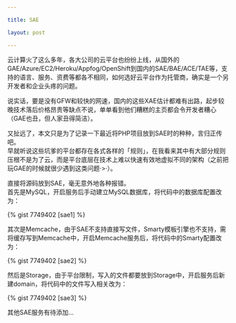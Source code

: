 ```yaml
---

title: SAE

layout: post

---
```

云计算火了这么多年，各大公司的云平台也纷纷上线，从国外的GAE/Azure/EC2/Heroku/Appfog/OpenShift到国内的SAE/BAE/ACE/TAE等，支持的语言、服务、资费等都各不相同，如何选好云平台作为托管商，确实是一个另开发者和企业头疼的问题。

说实话，要是没有GFW和较快的网速，国内的这些XAE估计都难有出路，起步较晚技术落后价格昂贵等缺点不说，单单看到他们糟糕的主页都会令开发者糟心（GAE也丑，但人家丑得简洁）。

又扯远了，本文只是为了记录一下最近将PHP项目放到SAE时的种种，言归正传吧。  
早就听说这些坑爹的平台都存在各式各样的「规则」，在我看来其中有大部分规则压根不是为了云，而是平台底层在技术上难以快速有效地虚拟不同的架构（之前把玩GAE的时候就很少遇到这类问题·>·）。

直接将源码放到SAE，毫无意外地各种报错。  
首先是MySQL，开启服务后手动建立MySQL数据库，将代码中的数据库配置改为：

{% gist 7749402 [sae1] %}

其次是Memcache，由于SAE不支持直接写文件，Smarty模板引擎也不支持，需将缓存写到Memcache中，开启Memcache服务后，将代码中的Smarty配置改为：

{% gist 7749402 [sae2] %}

然后是Storage，由于平台限制，写入的文件都要放到Storage中，开启服务后新建domain，将代码中的文件写入相关改为：

{% gist 7749402 [sae3] %}

其他SAE服务有待添加...